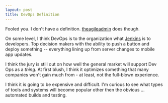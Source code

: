 ```yaml
---
layout: post
title: DevOps Definition
---
```


Fooled you. I don't have a definition. [theagileadmin](http://theagileadmin.com/what-is-devops/) does though.

On some level, I think DevOps is to the organization what [Jenkins](https://jenkins-ci.org/) is to developers. Top decision makers with the ability to push a button and deploy something -- everything lining up from server changes to mobile app updates.

I think the jury is still out on how well the general market will support Dev Ops as a _thing._ At first blush, I think it optimizes something that many companies won't gain much from - at least, not the full-blown experience.

I think it is <span class="strike">going to be</span> expensive and difficult. I'm curious to see what types of tools and systems will become popular other then the obvious &hellip; automated builds and testing.